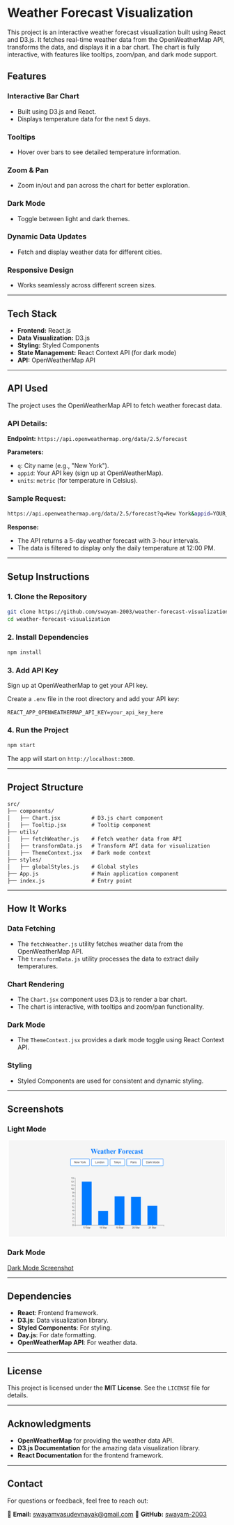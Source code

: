 # Weather Forecast Visualization

This project is an interactive weather forecast visualization built using React and D3.js. It fetches real-time weather data from the OpenWeatherMap API, transforms the data, and displays it in a bar chart. The chart is fully interactive, with features like tooltips, zoom/pan, and dark mode support.

## Features

### Interactive Bar Chart
- Built using D3.js and React.
- Displays temperature data for the next 5 days.

### Tooltips
- Hover over bars to see detailed temperature information.

### Zoom & Pan
- Zoom in/out and pan across the chart for better exploration.

### Dark Mode
- Toggle between light and dark themes.

### Dynamic Data Updates
- Fetch and display weather data for different cities.

### Responsive Design
- Works seamlessly across different screen sizes.

---

## Tech Stack
- **Frontend:** React.js
- **Data Visualization:** D3.js
- **Styling:** Styled Components
- **State Management:** React Context API (for dark mode)
- **API:** OpenWeatherMap API

---

## API Used

The project uses the OpenWeatherMap API to fetch weather forecast data.

### API Details:
**Endpoint:** `https://api.openweathermap.org/data/2.5/forecast`

**Parameters:**
- `q`: City name (e.g., "New York").
- `appid`: Your API key (sign up at OpenWeatherMap).
- `units`: `metric` (for temperature in Celsius).

### Sample Request:
```bash
https://api.openweathermap.org/data/2.5/forecast?q=New York&appid=YOUR_API_KEY&units=metric
```

**Response:**
- The API returns a 5-day weather forecast with 3-hour intervals.
- The data is filtered to display only the daily temperature at 12:00 PM.

---

## Setup Instructions

### 1. Clone the Repository
```bash
git clone https://github.com/swayam-2003/weather-forecast-visualization.git
cd weather-forecast-visualization
```

### 2. Install Dependencies
```bash
npm install
```

### 3. Add API Key
Sign up at OpenWeatherMap to get your API key.

Create a `.env` file in the root directory and add your API key:
```env
REACT_APP_OPENWEATHERMAP_API_KEY=your_api_key_here
```

### 4. Run the Project
```bash
npm start
```
The app will start on `http://localhost:3000`.

---

## Project Structure
```
src/
├── components/
│   ├── Chart.jsx          # D3.js chart component
│   ├── Tooltip.jsx        # Tooltip component
├── utils/
│   ├── fetchWeather.js    # Fetch weather data from API
│   ├── transformData.js   # Transform API data for visualization
│   ├── ThemeContext.jsx   # Dark mode context
├── styles/
│   ├── globalStyles.js    # Global styles
├── App.js                 # Main application component
├── index.js               # Entry point
```

---

## How It Works

### Data Fetching
- The `fetchWeather.js` utility fetches weather data from the OpenWeatherMap API.
- The `transformData.js` utility processes the data to extract daily temperatures.

### Chart Rendering
- The `Chart.jsx` component uses D3.js to render a bar chart.
- The chart is interactive, with tooltips and zoom/pan functionality.

### Dark Mode
- The `ThemeContext.jsx` provides a dark mode toggle using React Context API.

### Styling
- Styled Components are used for consistent and dynamic styling.

---

## Screenshots
### Light Mode
![Light Mode Screenshot](image.png)

### Dark Mode
[Dark Mode Screenshot](image-1.png)

---

## Dependencies
- **React**: Frontend framework.
- **D3.js**: Data visualization library.
- **Styled Components**: For styling.
- **Day.js**: For date formatting.
- **OpenWeatherMap API**: For weather data.

---

## License
This project is licensed under the **MIT License**. See the `LICENSE` file for details.

---

## Acknowledgments
- **OpenWeatherMap** for providing the weather data API.
- **D3.js Documentation** for the amazing data visualization library.
- **React Documentation** for the frontend framework.

---

## Contact
For questions or feedback, feel free to reach out:

📧 **Email:** swayamvasudevnayak@gmail.com
🐙 **GitHub:** [swayam-2003](https://github.com/swayam-2003)

